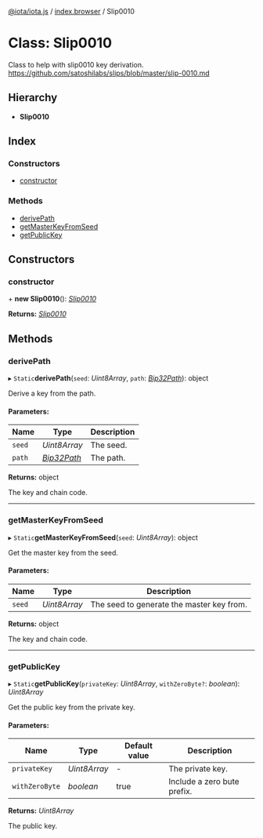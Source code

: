[@iota/iota.js](../README.md) / [index.browser](../modules/index_browser.md) / Slip0010

# Class: Slip0010

Class to help with slip0010 key derivation.
https://github.com/satoshilabs/slips/blob/master/slip-0010.md

## Hierarchy

* **Slip0010**

## Index

### Constructors

* [constructor](index_browser.slip0010.md#constructor)

### Methods

* [derivePath](index_browser.slip0010.md#derivepath)
* [getMasterKeyFromSeed](index_browser.slip0010.md#getmasterkeyfromseed)
* [getPublicKey](index_browser.slip0010.md#getpublickey)

## Constructors

### constructor

\+ **new Slip0010**(): [*Slip0010*](crypto_slip0010.slip0010.md)

**Returns:** [*Slip0010*](crypto_slip0010.slip0010.md)

## Methods

### derivePath

▸ `Static`**derivePath**(`seed`: *Uint8Array*, `path`: [*Bip32Path*](crypto_bip32path.bip32path.md)): object

Derive a key from the path.

#### Parameters:

Name | Type | Description |
------ | ------ | ------ |
`seed` | *Uint8Array* | The seed.   |
`path` | [*Bip32Path*](crypto_bip32path.bip32path.md) | The path.   |

**Returns:** object

The key and chain code.

___

### getMasterKeyFromSeed

▸ `Static`**getMasterKeyFromSeed**(`seed`: *Uint8Array*): object

Get the master key from the seed.

#### Parameters:

Name | Type | Description |
------ | ------ | ------ |
`seed` | *Uint8Array* | The seed to generate the master key from.   |

**Returns:** object

The key and chain code.

___

### getPublicKey

▸ `Static`**getPublicKey**(`privateKey`: *Uint8Array*, `withZeroByte?`: *boolean*): *Uint8Array*

Get the public key from the private key.

#### Parameters:

Name | Type | Default value | Description |
------ | ------ | ------ | ------ |
`privateKey` | *Uint8Array* | - | The private key.   |
`withZeroByte` | *boolean* | true | Include a zero bute prefix.   |

**Returns:** *Uint8Array*

The public key.
